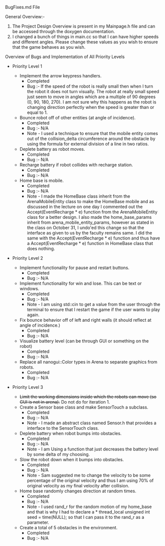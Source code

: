 BugFixes.md File

General Overview:-

1. The Project Design Overview is present in my Mainpage.h file and can be accessed through the doxygen documentation.
2. I changed a bunch of things in main.cc so that I can have higher speeds and different angles. Please change these values as you wish to ensure that the game behaves as you wish.

Overview of Bugs and Implementation of All Priority Levels
- Priority Level 1
  - Implement the arrow keypress handlers.
    - Completed
    - Bug :- If the speed of the robot is really small then when I turn the robot it does not turn visually. The robot at really small speed just seem to move in angles which are a multiple of 90 degrees (0, 90, 180, 270). I am not sure why this happens as the robot is changing direction perfectly when the speed is greater than or equal to 1.
  - Bounce robot off of other entities (at angle of incidence).
    - Completed
    - Bug :- N/A
    - Note - I used a technique to ensure that the mobile entity comes out of the collision_delta circumference around the obstacle by using the formula for external division of a line in two ratios.
  - Deplete battery as robot moves.
    - Completed
    - Bug :- N/A
  - Recharge battery if robot collides with recharge station.
    - Completed
    - Bug :- N/A
  - Home base is mobile.
    - Completed
    - Bug :- N/A
    - Note - I made the HomeBase class inherit from the ArenaMobileEntity class to make the HomeBase mobile and as discussed in the lecture on one day I commented out the Accept(EventRecharge * e) function from the ArenaMobileEntity class for a better design. I also made the home_base_params inherit from arena_mobile_entity_params, however as stated in the class on October 31, I undo'ed this change so that the interface as given to us by the faculty remains same. I did the same with the Accept(EventRecharge * e) function and thus have a Accept(EventRecharge * e) function in HomeBase class that does nothing.

- Priority Level 2
  - Implement functionality for pause and restart buttons.
    - Completed
    - Bug :- N/A
  - Implement functionality for win and lose. This can be text or windows.
    - Completed
    - Bug :- N/A
    - Note - I am using std::cin to get a value from the user through the terminal to ensure that I restart the game if the user wants to play again.
  - Fix bounce behavior off of left and right walls (it should reflect at angle of incidence.)
    - Completed
    - Bug :- N/A
  - Visualize battery level (can be through GUI or something on the robot)
    - Completed
    - Bug :- N/A
  - Replace all nanogui::Color types in Arena to separate graphics from robots.
    - Completed
    - Bug :- N/A

- Priority Level 3
  - ~~Limit the working dimensions inside which the robots can move (so GUI is not in arena).~~  Do not do for iteration 1.
  - Create a Sensor base class and make SensorTouch a subclass.
    - Completed
    - Bug :- N/A
    - Note - I made an abstract class named Sensor.h that provides a interface to the SensorTouch class.
  - Deplete battery when robot bumps into obstacles.
    - Completed
    - Bug :- N/A
    - Note - I am Using a function that just decreases the battery level by some delta of my choosing.
  - Slow the robot down when it bumps into obstacles.
    - Completed
    - Bug :- N/A
    - Note - Sam suggested me to change the velocity to be some percentage of the original velocity and thus I am using 70% of original velocity as my final velocity after collision.
  - Home base randomly changes direction at random times.
    - Completed
    - Bug :- N/A
    - Note - I used rand_r for the random motion of my home_base and that is why I had to declare a
            * thread_local unsigned int seed = time(NULL);
            so that I can pass it to the rand_r as a parameter.
  - Create a total of 5 obstacles in the environment.
    - Completed
    - Bug :- N/A
